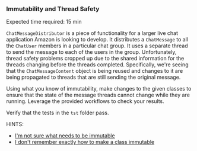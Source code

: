 ### Immutability and Thread Safety

Expected time required: 15 min

`ChatMessageDistributor` is a piece of functionality for a larger live chat application Amazon is looking to develop.
It distributes a `ChatMessage` to all the `ChatUser` members in a particular chat group. It uses a separate thread to
send the message to each of the users in the group. Unfortunately, thread safety problems cropped up due to the shared
information for the threads changing before the threads completed. Specifically, we're seeing that the
`ChatMessageContent` object is being  reused and changes to it are being propagated to threads that are still sending
the original message. 

Using what you know of immutability, make changes to the given classes to ensure that the state of the message threads
cannot change while they are running. Leverage the provided workflows to check your results.

Verify that the tests in the `tst` folder pass. 

HINTS:
* [I'm not sure what needs to be immutable](hints/hint-01.md)
* [I don't remember exactly how to make a class immutable](hints/hint-02.md)
